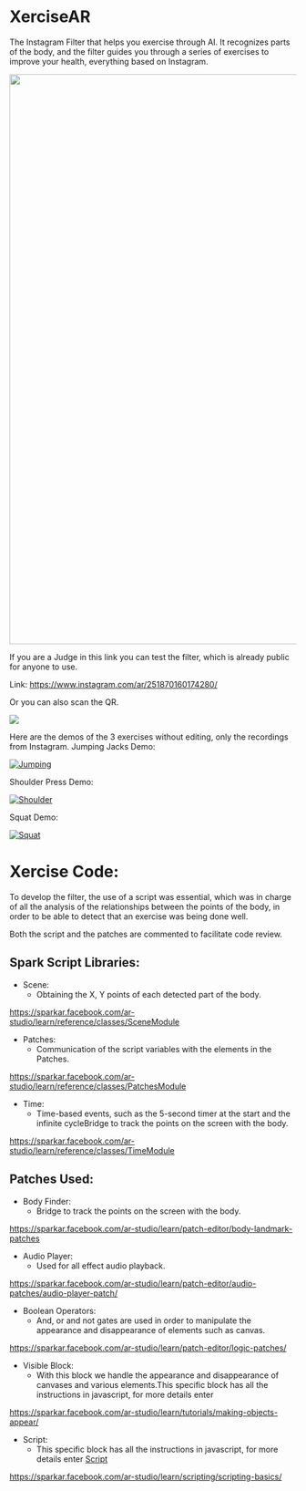 # XerciseAR
 
The Instagram Filter that helps you exercise through AI. It recognizes parts of the body, and the filter guides you through a series of exercises to improve your health, everything based on Instagram. 

<img src="https://i.ibb.co/xsMKQGM/x1-1.png" width="1000">

If you are a Judge in this link you can test the filter, which is already public for anyone to use.

Link: https://www.instagram.com/ar/251870160174280/

Or you can also scan the QR.

<img src="https://i.ibb.co/hyQckcC/image.png">

Here are the demos of the 3 exercises without editing, only the recordings from Instagram.
Jumping Jacks Demo:

[![Jumping](https://i.ibb.co/sP08Dgh/x2.png)](https://youtu.be/GWBVyP5BqS8)

Shoulder Press Demo:

[![Shoulder](https://i.ibb.co/sP08Dgh/x2.png)](https://youtu.be/LvTEQ7AaOu4)

Squat Demo:

[![Squat](https://i.ibb.co/sP08Dgh/x2.png)](https://youtu.be/OHn_5Ebqn7A)

# Xercise Code:

To develop the filter, the use of a script was essential, which was in charge of all the analysis of the relationships between the points of the body, in order to be able to detect that an exercise was being done well.

Both the script and the patches are commented to facilitate code review.

 ## Spark Script Libraries:

- Scene:
  - Obtaining the X, Y points of each detected part of the body.

https://sparkar.facebook.com/ar-studio/learn/reference/classes/SceneModule

- Patches:
  - Communication of the script variables with the elements in the Patches.

https://sparkar.facebook.com/ar-studio/learn/reference/classes/PatchesModule
  
- Time:
  - Time-based events, such as the 5-second timer at the start and the infinite cycleBridge to track the points on the screen with the body.

https://sparkar.facebook.com/ar-studio/learn/reference/classes/TimeModule

## Patches Used:

- Body Finder:
  - Bridge to track the points on the screen with the body.

https://sparkar.facebook.com/ar-studio/learn/patch-editor/body-landmark-patches
  
- Audio Player:
  - Used for all effect audio playback.

https://sparkar.facebook.com/ar-studio/learn/patch-editor/audio-patches/audio-player-patch/

- Boolean Operators:
  - And, or and not gates are used in order to manipulate the appearance and disappearance of elements such as canvas.

https://sparkar.facebook.com/ar-studio/learn/patch-editor/logic-patches/

- Visible Block:
  - With this block we handle the appearance and disappearance of canvases and various elements.This specific block has all the instructions in javascript, for more details enter

https://sparkar.facebook.com/ar-studio/learn/tutorials/making-objects-appear/

- Script:
  - This specific block has all the instructions in javascript, for more details enter [Script](./Xercise%20-%20Spark%20AR/scripts/script.js)

https://sparkar.facebook.com/ar-studio/learn/scripting/scripting-basics/